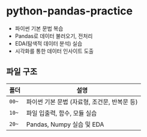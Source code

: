 # python-pandas-practice

- 파이썬 기본 문법 복습
- Pandas로 데이터 불러오기, 전처리
- EDA(탐색적 데이터 분석) 실습
- 시각화를 통한 데이터 인사이트 도출

## 파일 구조
| 폴더 | 설명 |
|----------------|------|
| `00~` | 파이썬 기본 문법 (자료형, 조건문, 반복문 등) |
| `10~` | 파일 입출력, 함수, 모듈 실습 |
| `20~` | Pandas, Numpy 실습 및 EDA |
